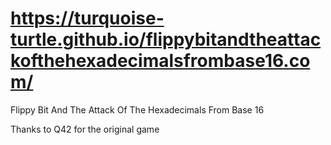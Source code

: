 # https://turquoise-turtle.github.io/flippybitandtheattackofthehexadecimalsfrombase16.com/
Flippy Bit And The Attack Of The Hexadecimals From Base 16

Thanks to Q42 for the original game
